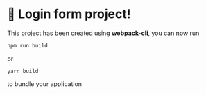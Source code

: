 # 🚀 Login form project!

This project has been created using **webpack-cli**, you can now run

```
npm run build
```

or

```
yarn build
```

to bundle your application
